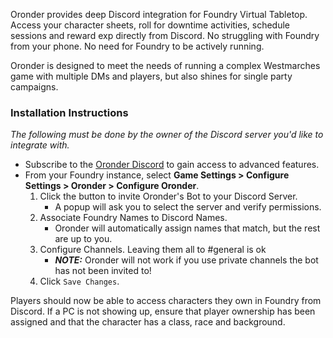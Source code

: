 Oronder provides deep Discord integration for Foundry Virtual Tabletop. Access your character sheets, roll for
downtime activities, schedule sessions and reward exp directly from Discord. No struggling with Foundry from your phone. No need for Foundry to be actively running.

Oronder is designed to meet the needs of running a complex Westmarches game with multiple DMs and players,
but also shines for single party campaigns.

### Installation Instructions

_The following must be done by the owner of the Discord server you'd like to integrate with._

- Subscribe to the [Oronder Discord](https://discord.gg/27npDAXaCA) to gain access to advanced features.
- From your Foundry instance, select **Game Settings > Configure Settings > Oronder > Configure Oronder**.
    1. Click the button to invite Oronder's Bot to your Discord Server.
        - A popup will ask you to select the server and verify permissions.
    2. Associate Foundry Names to Discord Names.
        - Oronder will automatically assign names that match, but the rest are up to you.
    3. Configure Channels. Leaving them all to #general is ok
        - **_NOTE:_** Oronder will not work if you use private channels the bot has not been invited to!
    4. Click `Save Changes`.

Players should now be able to access characters they own in Foundry from Discord.
If a PC is not showing up, ensure that player ownership has been assigned and that the character has a class, race and
background.